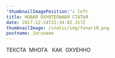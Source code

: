 ```yaml
---
'thumbnailImagePosition:': left
title: НОВАЯ ОХУИТЕЛЬНАЯ СТАТЬЯ
date: 2017-12-24T22:34:02.317Z
thumbnailImage: /static/img/fonar10.png
postname: Заглавие
---
```

ТЕКСТА  МНОГА   КАК  ОХУЕННО
